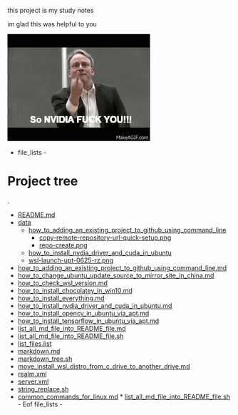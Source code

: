 this project is my study notes

im glad this was helpful to you


![Linus Torvalds Nvidia Fuck Your](data/Linus_Torvalds_Nvidia_Fuck_You.gif)

 - file_lists -
# Project tree

.
 * [README.md](./README.md)
 * [data](./data)
   * [how_to_adding_an_existing_project_to_github_using_command_line](./data/how_to_adding_an_existing_project_to_github_using_command_line)
     * [copy-remote-repository-url-quick-setup.png](./data/how_to_adding_an_existing_project_to_github_using_command_line/copy-remote-repository-url-quick-setup.png)
     * [repo-create.png](./data/how_to_adding_an_existing_project_to_github_using_command_line/repo-create.png)
   * [how_to_install_nvdia_driver_and_cuda_in_ubuntu](./data/how_to_install_nvdia_driver_and_cuda_in_ubuntu)
   * [wsl-launch-upt-0625-rz.png](./data/how_to_install_nvdia_driver_and_cuda_in_ubuntu/wsl-launch-upt-0625-rz.png)
 * [how_to_adding_an_existing_project_to_github_using_command_line.md](./how_to_adding_an_existing_project_to_github_using_command_line.md)
 * [how_to_change_ubuntu_update_source_to_mirror_site_in_china.md](./how_to_change_ubuntu_update_source_to_mirror_site_in_china.md)
 * [how_to_check_wsl_version.md](./how_to_check_wsl_version.md)
 * [how_to_install_chocolatey_in_win10.md](./how_to_install_chocolatey_in_win10.md)
 * [how_to_install_everything.md](./how_to_install_everything.md)
 * [how_to_install_nvdia_driver_and_cuda_in_ubuntu.md](./how_to_install_nvdia_driver_and_cuda_in_ubuntu.md)
 * [how_to_install_opencv_in_ubuntu_via_apt.md](./how_to_install_opencv_in_ubuntu_via_apt.md)
 * [how_to_install_tensorflow_in_ubuntu_via_apt.md](./how_to_install_tensorflow_in_ubuntu_via_apt.md)
 * [list_all_md_file_into_README_file.md](./list_all_md_file_into_README_file.md)
 * [list_all_md_file_into_README_file.sh](./list_all_md_file_into_README_file.sh)
 * [list_files.list](./list_files.list)
 * [markdown.md](./markdown.md)
 * [markdown_tree.sh](./markdown_tree.sh)
 * [move_install_wsl_distro_from_c_drive_to_another_drive.md](./move_install_wsl_distro_from_c_drive_to_another_drive.md)
 * [realm.xml](./realm.xml)
 * [server.xml](./server.xml)
 * [string_replace.sh](./string_replace.sh)
 * [common_commands_for_linux.md](./common_commands_for_linux.md) * [list_all_md_file_into_README_file.sh](./list_all_md_file_into_README_file.sh) - Eof file_lists -
